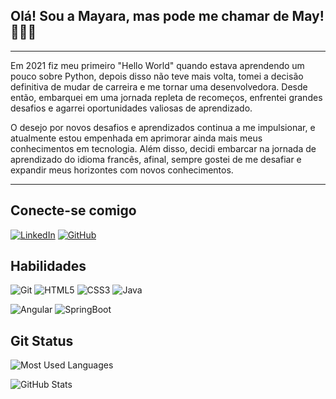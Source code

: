 ## Olá! Sou a Mayara, mas pode me chamar de May! 🙋🏻‍♀️

---
Em  2021 fiz meu primeiro "Hello World" quando estava aprendendo um pouco sobre Python, depois 
disso não teve mais volta,  tomei a decisão definitiva de mudar de carreira e me tornar uma 
desenvolvedora. Desde então, embarquei em uma jornada repleta de recomeços, enfrentei grandes
desafios e agarrei oportunidades valiosas de aprendizado. 

O desejo por novos desafios e aprendizados continua a me impulsionar, e atualmente estou 
empenhada em aprimorar ainda mais meus conhecimentos em tecnologia. Além disso, decidi 
embarcar na jornada de aprendizado do idioma francês, afinal, sempre gostei de me desafiar e 
expandir meus horizontes com novos conhecimentos.

---
## Conecte-se comigo 

[![LinkedIn](https://img.shields.io/badge/LinkedIn-B284BE?style=for-the-badge&logo=linkedin)](https://www.linkedin.com/in/mayara-goncalves-bomfim/)
[![GitHub](https://img.shields.io/badge/GitHub-B284BE?style=for-the-badge&logo=GitHub)](https://github.com/maygb)


## Habilidades 

![Git](https://img.shields.io/badge/Git-000?style=for-the-badge&logo=git&logoColor=FF4019)
![HTML5](https://img.shields.io/badge/HTML5-000?style=for-the-badge&logo=html5)
![CSS3](https://img.shields.io/badge/CSS3-000?style=for-the-badge&logo=css3&logoColor=264CE4)
![Java](https://img.shields.io/badge/Java-000?style=for-the-badge&logo=java)

![Angular](https://img.shields.io/badge/Angular-000?style=for-the-badge&logo=angular&logoColor=C3002F)
![SpringBoot](https://img.shields.io/badge/SpringBoot-000?style=for-the-badge&logo=springboot&logoColor=339900)


## Git Status

![Most Used Languages](https://github-readme-stats-git-masterrstaa-rickstaa.vercel.app/api/top-langs/?username=maygb&bg_color=000&border_color=B284BE&title_color=B284BE&text_color=FFF)


![GitHub Stats](https://github-readme-stats.vercel.app/api?username=maygb&theme=transparent&bg_color=000&border_color=B284BE&show_icons=true&icon_color=B284BE&title_color=B284BE&text_color=FFF) 
